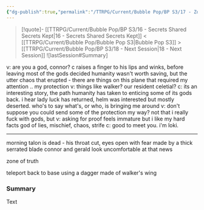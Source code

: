 ```yaml
---
{"dg-publish":true,"permalink":"/TTRPG/Current/Bubble Pop/BP S3/17 - Zone of Truth/"}
---
```


> [!quote]- [[TTRPG/Current/Bubble Pop/BP S3/16 - Secrets Shared Secrets Kept\|16 - Secrets Shared Secrets Kept]] < [[TTRPG/Current/Bubble Pop/Bubble Pop S3\|Bubble Pop S3]] > [[TTRPG/Current/Bubble Pop/BP S3/18 - Next Session\|18 - Next Session]]
> ![lastSession#Summary]


v: are you a god, connor?
c raises a finger to his lips and winks, before leaving
most of the gods decided humanity wasn't worth saving, but the utter chaos that erupted - there are things on this plane that required my attention .. my protection
v: things like walker? our resident celetial?
c: its an interesting story, the path humanity has taken to enticing some of its gods back. i hear lady luck has returned, helm was interested but mostly deserted. who's to say what's, or who, is bringing me around
v: don't suppose you could send some of the protection my way? not that i really fuck with gods, but
v: asking for proof feels immature but i like my hard facts
god of lies, mischief, chaos, strife
c: good to meet you. i'm loki.

---

morning
talon is dead - his throat cut, eyes open with fear
made by a thick serrated blade
connor and gerald look uncomfortable at that news

zone of truth

teleport back to base using a dagger made of walker's wing

### Summary

Text
